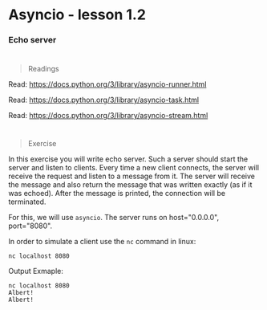 # Asyncio - lesson 1.2

### Echo server

#

> Readings

Read: https://docs.python.org/3/library/asyncio-runner.html

Read: https://docs.python.org/3/library/asyncio-task.html

Read: https://docs.python.org/3/library/asyncio-stream.html

#

> Exercise

In this exercise you will write echo server.
Such a server should start the server and listen to clients.
Every time a new client connects, the server will receive the request and listen to a message from it.
The server will receive the message and also return the message that was written exactly (as if it was echoed).
After the message is printed, the connection will be terminated.

For this, we will use `asyncio`. The server runs on host="0.0.0.0", port="8080".

In order to simulate a client use the `nc` command in linux:

```
nc localhost 8080
```

Output Exmaple:

```
nc localhost 8080
Albert!
Albert!
```
